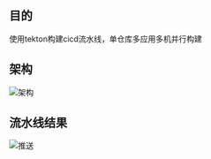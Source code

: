 ## 目的
使用tekton构建cicd流水线，单仓库多应用多机并行构建
## 架构
![架构](https://github.com/xlkness/tekton-cicd/tree/master/tekton-cicd.jpg)
## 流水线结果
![推送](https://github.com/xlkness/tekton-cicd/tree/master/notify.jpg)
